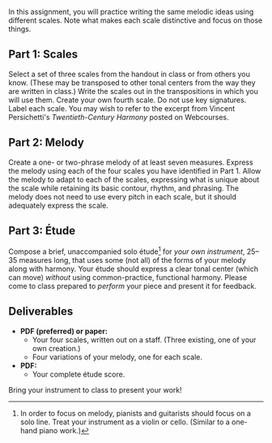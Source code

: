 In this assignment, you will practice writing the same melodic ideas using different scales. Note what makes each scale distinctive and focus on those things.

## Part 1: Scales

Select a set of three scales from the handout in class or from others you know. (These may be transposed to other tonal centers from the way they are written in class.) Write the scales out in the transpositions in which you will use them. Create your own fourth scale. Do not use key signatures. Label each scale. You may wish to refer to the excerpt from Vincent Persichetti's _Twentieth-Century Harmony_ posted on Webcourses.

## Part 2: Melody

Create a one- or two-phrase melody of at least seven measures. Express the melody using each of the four scales you have identified in Part 1. Allow the melody to adapt to each of the scales, expressing what is unique about the scale while retaining its basic contour, rhythm, and phrasing. The melody does not need to use every pitch in each scale, but it should adequately express the scale.

## Part 3: Étude

Compose a brief, unaccompanied solo étude[^solo] for _your own instrument_, 25–35 measures long, that uses some (not all) of the forms of your melody along with harmony. Your étude should express a clear tonal center (which can move) _without_ using common-practice, functional harmony. Please come to class prepared to _perform_ your piece and present it for feedback.

## Deliverables

- **PDF (preferred) or paper:**
    - Your four scales, written out on a staff. (Three existing, one of your own creation.)
    - Four variations of your melody, one for each scale.
- **PDF:**
    - Your complete étude score.

Bring your instrument to class to present your work!

[^solo]: In order to focus on melody, pianists and guitarists should focus on a solo line. Treat your instrument as a violin or cello. (Similar to a one-hand piano work.)

